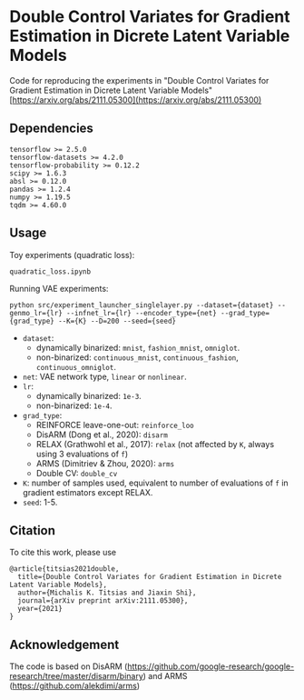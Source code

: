 # Double Control Variates for Gradient Estimation in Dicrete Latent Variable Models

Code for reproducing the experiments in 
"Double Control Variates for Gradient Estimation in Dicrete Latent Variable Models"
[https://arxiv.org/abs/2111.05300](https://arxiv.org/abs/2111.05300)


## Dependencies
```
tensorflow >= 2.5.0
tensorflow-datasets >= 4.2.0
tensorflow-probability >= 0.12.2
scipy >= 1.6.3
absl >= 0.12.0
pandas >= 1.2.4
numpy >= 1.19.5
tqdm >= 4.60.0
```

## Usage
Toy experiments (quadratic loss):
```
quadratic_loss.ipynb
```

Running VAE experiments:
```
python src/experiment_launcher_singlelayer.py --dataset={dataset} --genmo_lr={lr} --infnet_lr={lr} --encoder_type={net} --grad_type={grad_type} --K={K} --D=200 --seed={seed}
```

- `dataset`: 
  - dynamically binarized: `mnist`, `fashion_mnist`, `omniglot`.
  - non-binarized: `continuous_mnist`, `continuous_fashion`, `continuous_omniglot`.
- `net`: VAE network type, `linear` or `nonlinear`.
- `lr`: 
  - dynamically binarized: `1e-3`.
  - non-binarized: `1e-4`.
- `grad_type`: 
  - REINFORCE leave-one-out: `reinforce_loo`
  - DisARM (Dong et al., 2020): `disarm`
  - RELAX (Grathwohl et al., 2017): `relax` (not affected by `K`, always using 3 evaluations of `f`)
  - ARMS (Dimitriev & Zhou, 2020): `arms`
  - Double CV: `double_cv`
- `K`: number of samples used, equivalent to number of evaluations of `f` in gradient estimators except RELAX.
- `seed`: 1-5. 

## Citation

To cite this work, please use
```
@article{titsias2021double,
  title={Double Control Variates for Gradient Estimation in Dicrete Latent Variable Models}, 
  author={Michalis K. Titsias and Jiaxin Shi},
  journal={arXiv preprint arXiv:2111.05300},
  year={2021}
}
```

## Acknowledgement

The code is based on DisARM (https://github.com/google-research/google-research/tree/master/disarm/binary) and ARMS (https://github.com/alekdimi/arms)
